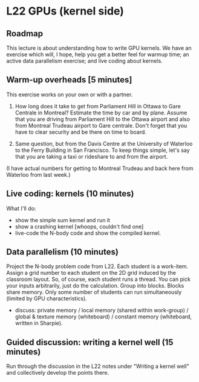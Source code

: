 # L22 GPUs (kernel side)

## Roadmap

This lecture is about understanding how to write GPU kernels. We have an
exercise which will, I hope, help you get a better feel for warmup time;
an active data parallelism exercise; and live coding about kernels.

## Warm-up overheads [5 minutes]

This exercise works on your own or with a partner.

1. How long does it take to get from Parliament Hill in Ottawa to Gare
Centrale in Montreal?  Estimate the time by car and by plane. Assume
that you are driving from Parliament Hill to the Ottawa airport and
also from Montreal Trudeau airport to Gare centrale. Don't forget that
you have to clear security and be there on time to board.

2. Same question, but from the Davis Centre at the University of Waterloo
to the Ferry Building in San Francisco. To keep things simple, let's say that
you are taking a taxi or rideshare to and from the airport.

(I have actual numbers for getting to Montreal Trudeau and back here from Waterloo
from last week.)

## Live coding: kernels (10 minutes)

What I'll do:
* show the simple sum kernel and run it
* show a crashing kernel [whoops, couldn't find one]
* live-code the N-body code and show the compiled kernel.

## Data parallelism (10 minutes)

Project the N-body problem code from L22.
Each student is a work-item. Assign a grid number to each student on the 2D grid
induced by the classroom layout. So, of course, each student runs a thread. You can pick your inputs
arbitrarily, just do the calculation. Group
into blocks. Blocks share memory. Only some number of students can run simultaneously
(limited by GPU characteristics). 

* discuss: private memory / local memory (shared within work-group) / global & texture memory (whiteboard) / constant memory (whiteboard, written in Sharpie).

## Guided discussion: writing a kernel well (15 minutes)

Run through the discussion in the L22 notes under "Writing a kernel well" and
collectively develop the points there.